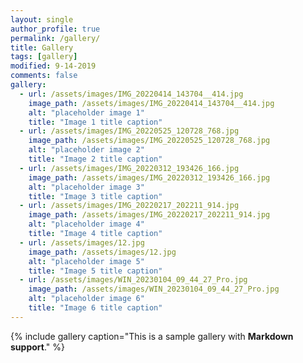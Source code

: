 ```yaml
---
layout: single
author_profile: true
permalink: /gallery/
title: Gallery
tags: [gallery]
modified: 9-14-2019
comments: false
gallery:
  - url: /assets/images/IMG_20220414_143704__414.jpg
    image_path: /assets/images/IMG_20220414_143704__414.jpg
    alt: "placeholder image 1"
    title: "Image 1 title caption"
  - url: /assets/images/IMG_20220525_120728_768.jpg
    image_path: /assets/images/IMG_20220525_120728_768.jpg
    alt: "placeholder image 2"
    title: "Image 2 title caption"
  - url: /assets/images/IMG_20220312_193426_166.jpg
    image_path: /assets/images/IMG_20220312_193426_166.jpg
    alt: "placeholder image 3"
    title: "Image 3 title caption"  
  - url: /assets/images/IMG_20220217_202211_914.jpg
    image_path: /assets/images/IMG_20220217_202211_914.jpg
    alt: "placeholder image 4"
    title: "Image 4 title caption"
  - url: /assets/images/12.jpg
    image_path: /assets/images/12.jpg
    alt: "placeholder image 5"
    title: "Image 5 title caption"
  - url: /assets/images/WIN_20230104_09_44_27_Pro.jpg
    image_path: /assets/images/WIN_20230104_09_44_27_Pro.jpg
    alt: "placeholder image 6"
    title: "Image 6 title caption"
---
```


{% include gallery caption="This is a sample gallery with **Markdown support**." %}

